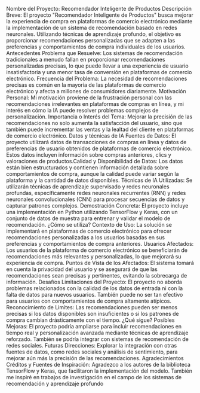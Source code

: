 Nombre del Proyecto: Recomendador Inteligente de Productos Descripción Breve: El proyecto "Recomendador Inteligente de Productos" busca mejorar la experiencia de compra en plataformas de comercio electrónico mediante la implementación de un sistema de recomendación basado en redes neuronales. Utilizando técnicas de aprendizaje profundo, el objetivo es proporcionar recomendaciones personalizadas que se adapten a las preferencias y comportamientos de compra individuales de los usuarios.
Antecedentes Problema que Resuelve: Los sistemas de recomendación tradicionales a menudo fallan en proporcionar recomendaciones personalizadas precisas, lo que puede llevar a una experiencia de usuario insatisfactoria y una menor tasa de conversión en plataformas de comercio electrónico. Frecuencia del Problema: La necesidad de recomendaciones precisas es común en la mayoría de las plataformas de comercio electrónico y afecta a millones de consumidores diariamente. Motivación Personal: Mi motivación proviene de la frustración personal con las recomendaciones irrelevantes en plataformas de compras en línea, y mi interés en cómo la IA puede resolver problemas complejos de personalización. Importancia o Interés del Tema: Mejorar la precisión de las recomendaciones no solo aumenta la satisfacción del usuario, sino que también puede incrementar las ventas y la lealtad del cliente en plataformas de comercio electrónico.
Datos y técnicas de IA Fuentes de Datos: El proyecto utilizará datos de transacciones de compras en línea y datos de preferencias de usuario obtenidos de plataformas de comercio electrónico. Estos datos incluyen información sobre compras anteriores, clics y valoraciones de productos.Calidad y Disponibilidad de Datos: Los datos están bien estructurados y contienen información detallada sobre comportamientos de compra, aunque la calidad puede variar según la plataforma y la cantidad de datos disponibles. Técnicas de IA Utilizadas: Se utilizarán técnicas de aprendizaje supervisado y redes neuronales profundas, específicamente redes neuronales recurrentes (RNN) y redes neuronales convolucionales (CNN) para procesar secuencias de datos y capturar patrones complejos. Demostración Concreta: El proyecto incluye una implementación en Python utilizando TensorFlow y Keras, con un conjunto de datos de muestra para entrenar y validar el modelo de recomendación.
¿Cómo se utiliza? Contexto de Uso: La solución se implementará en plataformas de comercio electrónico para ofrecer recomendaciones personalizadas a los usuarios basadas en sus preferencias y comportamientos de compra anteriores. Usuarios Afectados: Los usuarios de la plataforma de comercio electrónico se beneficiarán de recomendaciones más relevantes y personalizadas, lo que mejorará su experiencia de compra. Puntos de Vista de los Afectados: El sistema tomará en cuenta la privacidad del usuario y se asegurará de que las recomendaciones sean precisas y pertinentes, evitando la sobrecarga de información.
Desafíos Limitaciones del Proyecto: El proyecto no aborda problemas relacionados con la calidad de los datos de entrada ni con la falta de datos para nuevos usuarios. También puede no ser tan efectivo para usuarios con comportamientos de compra altamente atípicos. Reconocimiento de Limites: Las recomendaciones pueden ser menos precisas si los datos disponibles son insuficientes o si los patrones de compra cambian drásticamente con el tiempo.
¿Qué sigue? Posibles Mejoras: El proyecto podría ampliarse para incluir recomendaciones en tiempo real y personalización avanzada mediante técnicas de aprendizaje reforzado. También se podría integrar con sistemas de recomendación de redes sociales. Futuras Direcciones: Explorar la integración con otras fuentes de datos, como redes sociales y análisis de sentimiento, para mejorar aún más la precisión de las recomendaciones.
Agradecimientos Créditos y Fuentes de Inspiración: Agradezco a los autores de la biblioteca TensorFlow y Keras, que facilitaron la implementación del modelo. También me inspiré en trabajos de investigación en el campo de los sistemas de recomendación y aprendizaje profundo
